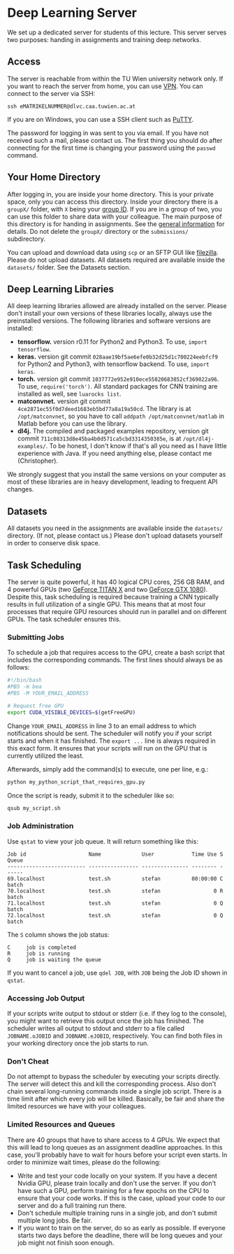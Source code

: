 
# Deep Learning Server #

We set up a dedicated server for students of this lecture. This server serves two purposes: handing in assignments and training deep networks.

## Access ##

The server is reachable from within the TU Wien university network only. If you want to reach the server from home, you can use [VPN](https://www.zid.tuwien.ac.at/tunet/vpn/client/). You can connect to the server via SSH:

    ssh eMATRIKELNUMMER@dlvc.caa.tuwien.ac.at

If you are on Windows, you can use a SSH client such as [PuTTY](http://www.putty.org/).

The password for logging in was sent to you via email. If you have not received such a mail, please contact us. The first thing you should do after connecting for the first time is changing your password using the `passwd` command.

## Your Home Directory ##

After logging in, you are inside your home directory. This is your private space, only you can access this directory. Inside your directory there is a `groupX/` folder, with `X` being your [group ID](https://github.com/cpra/dlvc2016/blob/master/assignments/groups.md). If you are in a group of two, you can use this folder to share data with your colleague. The main purpose of this directory is for handing in assignments. See the [general information](https://github.com/cpra/dlvc2016/blob/master/assignments/general.md) for details. Do not delete the `groupX/` directory or the `submissions/` subdirectory.

You can upload and download data using `scp` or an SFTP GUI like [filezilla](https://filezilla-project.org/). Please do not upload datasets. All datasets required are available inside the `datasets/` folder. See the Datasets section.

## Deep Learning Libraries ##

All deep learning libraries allowed are already installed on the server. Please don't install your own versions of these libraries locally, always use the preinstalled versions. The following libraries and software versions are installed:

* **tensorflow.** version r0.11 for Python2 and Python3. To use, `import tensorflow`.
* **keras.** version git commit `028aae19bf5ae6efe0b32d25d1c700224eebfcf9` for Python2 and Python3, with tensorflow backend. To use, `import keras`.
* **torch.** version git commit `1037772e952e910ece55820683852cf369022a96`. To use, `require('torch')`. All standard packages for CNN training are installed as well, see `luarocks list`.
* **matconvnet.** version git commit `4ce2871ec55f0d7deed1683eb5bd77a8a19a50cd`. The library is at `/opt/matconvnet`, so you have to call `addpath /opt/matconvnet/matlab` in Matlab before you can use the library.
* **dl4j.** The compiled and packaged examples repository, version git commit `711c08313d8e45ba4b0d571ca5cbd3314350385e`, is at `/opt/dl4j-examples/`. To be honest, I don't know if that's all you need as I have little experience with Java. If you need anything else, please contact me (Christopher).

We strongly suggest that you install the same versions on your computer as most of these libraries are in heavy development, leading to frequent API changes.

## Datasets ##

All datasets you need in the assignments are available inside the `datasets/` directory. (If not, please contact us.) Please don't upload datasets yourself in order to conserve disk space.

## Task Scheduling ##

The server is quite powerful, it has 40 logical CPU cores, 256 GB RAM, and 4 powerful GPUs (two [GeForce TITAN X](http://www.geforce.com/hardware/desktop-gpus/geforce-gtx-titan-x) and two [GeForce GTX 1080](http://www.geforce.com/hardware/10series/geforce-gtx-1080)). Despite this, task scheduling is required because training a CNN typically results in full utilization of a single GPU. This means that at most four processes that require GPU resources should run in parallel and on different GPUs. The task scheduler ensures this.

### Submitting Jobs ###

To schedule a job that requires access to the GPU, create a bash script that includes the corresponding commands. The first lines should always be as follows:

```bash
#!/bin/bash
#PBS -m bea
#PBS -M YOUR_EMAIL_ADDRESS

# Request free GPU
export CUDA_VISIBLE_DEVICES=$(getFreeGPU)
```

Change `YOUR_EMAIL_ADDRESS` in line 3 to an email address to which notifications should be sent. The scheduler will notify you if your script starts and when it has finished. The `export ...` line is always required in this exact form. It ensures that your scripts will run on the GPU that is currently utilized the least.

Afterwards, simply add the command(s) to execute, one per line, e.g.:

```bash
python my_python_script_that_requires_gpu.py
```

Once the script is ready, submit it to the scheduler like so:

```bash
qsub my_script.sh
```

### Job Administration ###

Use `qstat` to view your job queue. It will return something like this:

    Job id                    Name             User            Time Use S Queue
    ------------------------- ---------------- --------------- -------- - -----
    69.localhost              test.sh          stefan          00:00:00 C batch
    70.localhost              test.sh          stefan                 0 R batch
    71.localhost              test.sh          stefan                 0 Q batch
    72.localhost              test.sh          stefan                 0 Q batch

The `S` column shows the job status:

    C     job is completed
    R     job is running
    Q     job is waiting the queue

If you want to cancel a job, use `qdel JOB`, with `JOB` being the Job ID shown in `qstat`.

### Accessing Job Output ###

If your scripts write output to stdout or stderr (i.e. if they log to the console), you might want to retrieve this output once the job has finished. The scheduler writes all output to stdout and stderr to a file called `JOBNAME.oJOBID` and `JOBNAME.eJOBID`, respectively. You can find both files in your working directory once the job starts to run.

### Don't Cheat ###

Do not attempt to bypass the scheduler by executing your scripts directly. The server will detect this and kill the corresponding process. Also don't chain several long-running commands inside a single job script. There is a time limit after which every job will be killed. Basically, be fair and share the limited resources we have with your colleagues.

### Limited Resources and Queues ###

There are 40 groups that have to share access to 4 GPUs. We expect that this will lead to long queues as an assignment deadline approaches. In this case, you'll probably have to wait for hours before your script even starts. In order to minimize wait times, please do the following:

* Write and test your code locally on your system. If you have a decent Nvidia GPU, please train locally and don't use the server. If you don't have such a GPU, perform training for a few epochs on the CPU to ensure that your code works. If this is the case, upload your code to our server and do a full training run there.
* Don't schedule multiple training runs in a single job, and don't submit multiple long jobs. Be fair.
* If you want to train on the server, do so as early as possible. If everyone starts two days before the deadline, there will be long queues and your job might not finish soon enough.
